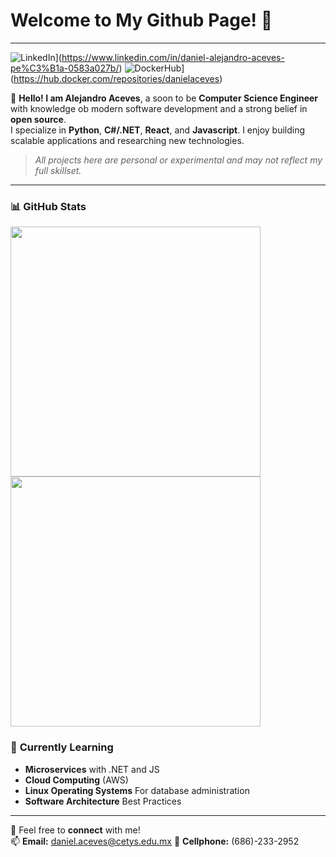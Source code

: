 ﻿# Welcome to My Github Page! 👋

---
![LinkedIn](https://img.shields.io/badge/LinkedIn-Connect-blue?style=for-the-badge&logo=linkedin)](https://www.linkedin.com/in/daniel-alejandro-aceves-pe%C3%B1a-0583a027b/)
![DockerHub](https://img.shields.io/badge/LinkedIn-Connect-blue?style=for-the-badge&logo=dockerhub)](https://hub.docker.com/repositories/danielaceves)

👋 **Hello! I am Alejandro Aceves**, a soon to be **Computer Science Engineer** with knowledge ob modern software development and a strong belief in **open source**.  
I specialize in **Python**, **C#/.NET**, **React**, and **Javascript**. I enjoy building scalable applications and researching new technologies.
> _All projects here are personal or experimental and may not reflect my full skillset._
---

### 📊 **GitHub Stats**
<p align="left">
  <img src="https://github-readme-stats.vercel.app/api?username=AlejandroAceves&show_icons=true&theme=dark" width="400px">
  <img src="https://github-readme-stats.vercel.app/api/top-langs/?username=AlejandroAceves&layout=compact&theme=dark" width="400px">
</p>


### 🌱 **Currently Learning**
- **Microservices** with .NET and JS
- **Cloud Computing** (AWS)
- **Linux Operating Systems** For database administration
- **Software Architecture** Best Practices

---

💬 Feel free to **connect** with me!  
📫 **Email:** daniel.aceves@cetys.edu.mx
📱 **Cellphone:** (686)-233-2952
